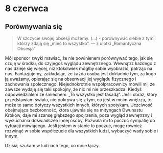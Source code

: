 
# 8 czerwca

## Porównywania się

> W szczycie swojej obsesji możemy: (...) - porównywać siebie z tymi, którzy zdają się „mieć to wszystko”. — z ulotki „Romantyczna Obsesja”

Mój sponsor zwykł mawiać, że nie powinienem porównywać tego, jak się czuję w środku, do czyjegoś wyglądu zewnętrznego. Wewnątrz każdego z nas dzieje się więcej, niż ktokolwiek mógłby sobie wyobrazić, patrząc na nas. Fantazjujemy, zakładając, że każda osoba jest dokładnie tym, za kogo ją uważamy, opierając się na obserwacji jej wyglądu fizycznego i zachowania społecznego. Niejednokrotnie współpracownicy mówili mi, że zawsze wydaję się taki spokojny, że nic mi nie przeszkadza. Kiedyś odpowiedziałem ze śmiechem: „To wszystko jest fasadą”. Jeśli obraz, który przedstawiam światu, nie pokrywa się z tym, co jest w moim wnętrzu, to może to samo dotyczy wszystkich innych, których spotykam. Uczciwość obejmująca bezbronność, która ujawnia się na mityngach Dwunastu Kroków, daje mi szansę głębszego spojrzenia, poza wygląd zewnętrzny i wysłuchania doświadczeń innej osoby. Pozwala mi to poczuć sympatię do sytuacji mówiącego. Jeśli jestem w stanie to poczuć, mogę również rozwinąć w sobie współczucie dla wszystkich ludzi, wybaczyć wady sobie i innym.

Dzisiaj szukam w ludziach tego, co mnie łączy.
